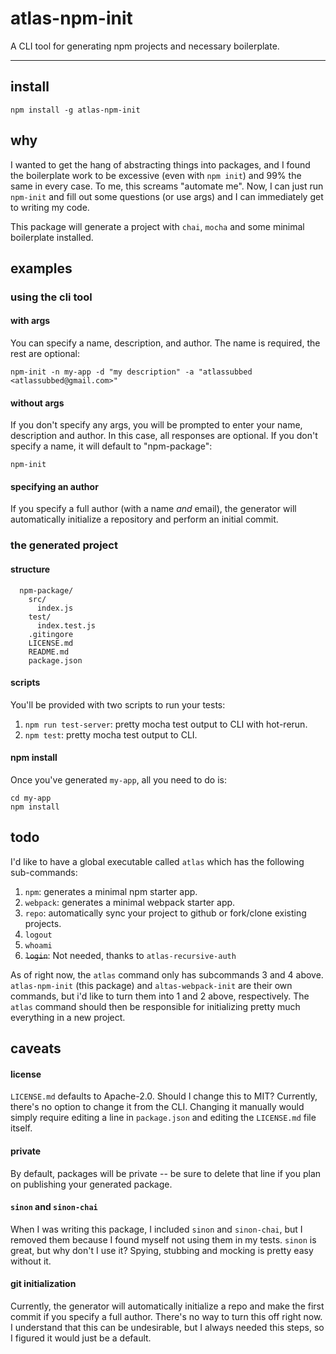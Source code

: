 # atlas-npm-init

A CLI tool for generating npm projects and necessary boilerplate.

---

## install

```
npm install -g atlas-npm-init
```

## why

I wanted to get the hang of abstracting things into packages, and I found the boilerplate work to be excessive (even with `npm init`) and 99% the same in every case. To me, this screams "automate me". Now, I can just run `npm-init` and fill out some questions (or use args) and I can immediately get to writing my code.

This package will generate a project with `chai`, `mocha` and some minimal boilerplate installed.

## examples

### using the cli tool

#### with args

You can specify a name, description, and author. The name is required, the rest are optional:

```
npm-init -n my-app -d "my description" -a "atlassubbed <atlassubbed@gmail.com>"
```

#### without args

If you don't specify any args, you will be prompted to enter your name, description and author. In this case, all responses are optional. If you don't specify a name, it will default to "npm-package":

```
npm-init
```

#### specifying an author

If you specify a full author (with a name *and* email), the generator will automatically initialize a repository and perform an initial commit.

### the generated project

#### structure

```
  npm-package/
    src/
      index.js
    test/
      index.test.js
    .gitingore
    LICENSE.md
    README.md
    package.json
```

#### scripts

You'll be provided with two scripts to run your tests:

  1. `npm run test-server`: pretty mocha test output to CLI with hot-rerun.
  2. `npm test`: pretty mocha test output to CLI.

#### npm install

Once you've generated `my-app`, all you need to do is:

```
cd my-app
npm install
```

## todo

I'd like to have a global executable called `atlas` which has the following sub-commands:

  1. `npm`: generates a minimal npm starter app.
  2. `webpack`: generates a minimal webpack starter app.
  3. `repo`: automatically sync your project to github or fork/clone existing projects.
  4. `logout`
  5. `whoami`
  6. ~~`login`~~: Not needed, thanks to `atlas-recursive-auth`

As of right now, the `atlas` command only has subcommands 3 and 4 above. `atlas-npm-init` (this package) and `altas-webpack-init` are their own commands, but i'd like to turn them into 1 and 2 above, respectively. The `atlas` command should then be responsible for initializing pretty much everything in a new project.

## caveats

#### license

`LICENSE.md` defaults to Apache-2.0. Should I change this to MIT? Currently, there's no option to change it from the CLI. Changing it manually would simply require editing a line in `package.json` and editing the `LICENSE.md` file itself.

#### private

By default, packages will be private -- be sure to delete that line if you plan on publishing your generated package.

#### `sinon` and `sinon-chai`

When I was writing this package, I included `sinon` and `sinon-chai`, but I removed them because I found myself not using them in my tests. `sinon` is great, but why don't I use it? Spying, stubbing and mocking is pretty easy without it.

#### git initialization

Currently, the generator will automatically initialize a repo and make the first commit if you specify a full author. There's no way to turn this off right now. I understand that this can be undesirable, but I always needed this steps, so I figured it would just be a default.
